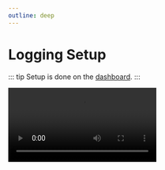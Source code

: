 ```yaml
---
outline: deep
---
```


# Logging Setup

::: tip
Setup is done on the [dashboard](../../core/dashboard).
:::

<video controls="controls" src="../../images/logging/setup.mp4" />

## Message Events

- Message edit
- Message delete: Individual and bulk message deletions

### Exempt Channels

Arcane will not post logs for messages in these channels.

## Server Events

- Channel create
- Channel delete
- Role create
- Role delete
- Role update
- Server update: Name & other various setting
- Emojis update: Creation, updates, and deletions
- Thread create
- Thread delete
- Thread update

### Exempt Channels Update Channels

Arcane will not post channel update logs for these channels.

## Member Events

- Member joined
- Member left
- Member roles changed
- Member nickname changed

## Voice Events

- Join voice channel
- Move voice channel
- Leave voice channel
- User mute state changes<sup>*</sup>
- User deaf state changes<sup>*</sup>
- User video or stream state changes<sup>*</sup>

<sup>*A debouncer will prevent users from spamming your logs by spamming mute/unmute/etc</sup>

## Command Events

- Arcane commands ran
- Other bot commands ran (slash commands only)
